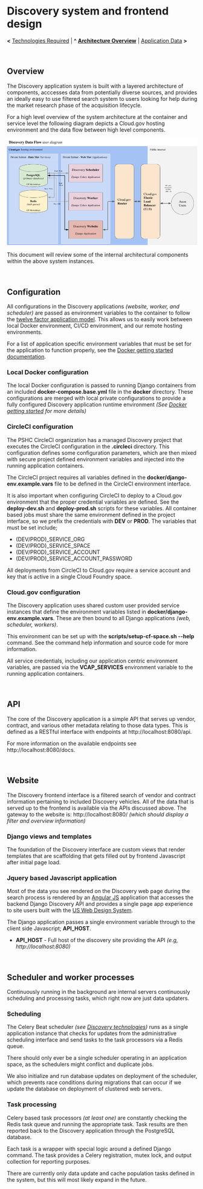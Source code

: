 
# Discovery system and frontend design

**<** [Technologies Required](technologies.md) | **^** **[Architecture Overview](readme.md)** | [Application Data](data.md) **>**

<br/>

## Overview

The Discovery application system is built with a layered architecture of components, acccesses data from potentially diverse sources, and provides an ideally easy to use filtered search system to users looking for help during the market research phase of the acquisition lifecycle.

For a high level overview of the system architecture at the container and service level the following diagram depicts a Cloud.gov hosting environment and the data flow between high level components.

![Discovery architecture](../images/Discovery-DataFlow-Users.png)

This document will review some of the internal architectural components within the above system instances.

<br/>

## Configuration

All configurations in the Discovery applications _(website, worker, and scheduler)_ are passed as environment variables to the container to follow the [twelve factor application model](https://12factor.net/config).  This allows us to easily work between local Docker environment, CI/CD environment, and our remote hosting environments.

For a list of application specific environment variables that must be set for the application to function properly, see the [Docker getting started documentation](../start/docker.md).

### Local Docker configuration

The local Docker configuration is passed to running Django containers from an included **docker-compose.base.yml** file in the **docker** directory.  These configurations are merged with local private configurations to provide a fully configured Discovery application runtime environment _(See [Docker getting started](../start/docker.md) for more details)_

### CircleCI configuration

The PSHC CircleCI organization has a managed Discovery project that executes the CircleCI configuration in the **.circleci** directory.  This configuration defines some configuration parameters, which are then mixed with secure project defined environment variables and injected into the running application containers.

The CircleCI project requires all variables defined in the **docker/django-env.example.vars** file to be defined in the CircleCI environment interface.

It is also important when configuring CircleCI to deploy to a Cloud.gov environment that the proper credential variables are defined.  See the **deploy-dev.sh** and **deploy-prod.sh** scripts for these variables.  All container based jobs must share the same environment defined in the project interface, so we prefix the credentials with **DEV** or **PROD**.  The variables that must be set include;

 * (DEV/PROD)_SERVICE_ORG
 * (DEV/PROD)_SERVICE_SPACE
 * (DEV/PROD)_SERVICE_ACCOUNT
 * (DEV/PROD)_SERVICE_ACCOUNT_PASSWORD

All deployments from CircleCI to Cloud.gov require a service account and key that is active in a single Cloud Foundry space.

### Cloud.gov configuration

The Discovery application uses shared custom user provided service instances that define the environment variables listed in **docker/django-env.example.vars**.  These are then bound to all Django applications _(web, scheduler, workers)_.

This environment can be set up with the **scripts/setup-cf-space.sh --help** command.  See the command help information and source code for more information.

All service credentials, including our application centric environment variables, are passed via the **VCAP_SERVICES** environment variable to the running application containers.

<br/>

## API

The core of the Discovery application is a simple API that serves up vendor, contract, and various other metadata relating to those data types.  This is defined as a RESTful interface with endpoints at http://localhost:8080/api.

For more information on the available endpoints see http://localhost:8080/docs.

<br/>

## Website

The Discovery frontend interface is a filtered search of vendor and contract information pertaining to included Discovery vehicles.  All of the data that is served up to the frontend is available via the APIs discussed above.  The gateway to the website is: http://localhost:8080/ _(which should display a filter and overview information)_

### Django views and templates

The foundation of the Discovery interface are custom views that render templates that are scaffolding that gets filled out by frontend Javascript after initial page load.

### Jquery based Javascript application

Most of the data you see rendered on the Discovery web page during the search process is rendered by an [Angular JS](https://angularjs.org/) application that accesses the backend Django Discovery API and provides a single page app experience to site users built with the [US Web Design System](https://designsystem.digital.gov/).

The Django application passes a single environment variable through to the client side Javascript; **API_HOST**.

 * **API_HOST** - Full host of the discovery site providing the API _(e.g, http://localhost:8080)_

<br/>

## Scheduler and worker processes

Continuously running in the background are internal servers continuously scheduling and processing tasks, which right now are just data updaters.

### Scheduling

The Celery Beat scheduler _(see [Discovery technologies](technologies.md))_ runs as a single application instance that checks for updates from the administrative scheduling interface and send tasks to the task processors via a Redis queue.

There should only ever be a single scheduler operating in an application space, as the schedulers might conflict and duplicate jobs.

We also initialize and run database updates on deployment of the scheduler, which prevents race conditions during migrations that can occur if we update the database on deployment of clustered web servers.

### Task processing

Celery based task processors _(at least one)_ are constantly checking the Redis task queue and running the appropriate task.  Task results are then reported back to the Discovery application through the PostgreSQL database.

Each task is a wrapper with special logic around a defined Django command.  The task provides a Celery registration, mutex lock, and output collection for reporting purposes.

There are currently only data update and cache population tasks defined in the system, but this will most likely expand in the future.

<br/>
